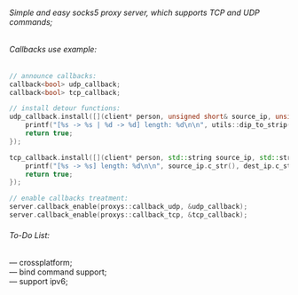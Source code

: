 ###### Simple and easy socks5 proxy server, which supports TCP and UDP commands; <br>

###### Callbacks use example:

```cpp
// announce callbacks:
callback<bool> udp_callback;
callback<bool> tcp_callback;

// install detour functions:
udp_callback.install([](client* person, unsigned short& source_ip, unsigned short& dest_ip, unsigned short& source_port, unsigned short& dest_port, proxys::data* buf) -> bool {
    printf("[%s -> %s | %d -> %d] length: %d\n\n", utils::dip_to_strip(source_ip).c_str(), utils::dip_to_strip(dest_ip).c_str(), source_port, dest_port, buf->length);
    return true;
});

tcp_callback.install([](client* person, std::string source_ip, std::string dest_ip, proxys::data* buf) -> bool {
    printf("[%s -> %s] length: %d\n\n", source_ip.c_str(), dest_ip.c_str(), buf->length);
    return true;
});

// enable callbacks treatment:
server.callback_enable(proxys::callback_udp, &udp_callback);
server.callback_enable(proxys::callback_tcp, &tcp_callback);
```

###### To-Do List:

 — crossplatform; <br>
 — bind command support; <br>
 — support ipv6; <br>
